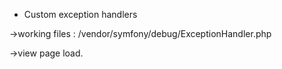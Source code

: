 - Custom exception handlers

->working files : /vendor/symfony/debug/ExceptionHandler.php

->view page load.